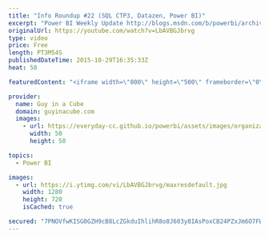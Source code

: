 ```yaml
---
title: "Info Roundup #22 (SQL CTP3, Datazen, Power BI)"
excerpt: "Power BI Weekly Update http://blogs.msdn.com/b/powerbi/archive/2015/10/28/power-bi-weekly-service-update-1027.aspx  New version of Personal Gateway is now live! http://blogs.msdn.com/b/powerbi/archive/2015/10/22/new-version-of-personal-gateway-is-now-live.aspx  Pin Reporting Services charts to Power"
originalUrl: https://youtube.com/watch?v=LbAVBGJbrvg
type: video
price: Free
length: PT3M54S
publishedDateTime: 2015-10-29T16:35:33Z
heat: 50

featuredContent: "<iframe width=\"800\" height=\"500\" frameborder=\"0\" src=\"https://www.youtube.com/embed/LbAVBGJbrvg\" allow=\"accelerometer; autoplay; encrypted-media; gyroscope; picture-in-picture\" allowfullscreen></iframe>"

provider:
  name: Guy in a Cube
  domain: guyinacube.com
  images:
    - url: https://everyday-cc.github.io/powerbi/assets/images/organizations/guyinacube.com-50x50.jpg
      width: 50
      height: 50

topics:
  - Power BI

images:
  - url: https://i.ytimg.com/vi/LbAVBGJbrvg/maxresdefault.jpg
    width: 1280
    height: 720
    isCached: true

secured: "7PNOVfwKISG0GZH9cB8LcZGkduIhlihR8o8J603y8IAsPoxCB24PZxJm6O7FWkb0qLdcX+ussvJML7aMjoe0bHz9EVJylvancM65lrLq08MvZ8ollkWFNb//7D2F/XReuIelYush15pSwrmr+ed4EnWCftb3uUZqoDBG+4XCpunLLBaUysiELSgVQi1PSsI58BH7oDuhGzfiSTdN+4DFNhzfQbi1zVBiMSuj16Pr2xyXrOQpuxzx+GuaOLDafHg7LbHP4ZrjlCzcBw2hmXwrNKBhriI78mtrkHPHzLPovbggM1t2kbUwTVkL5gjfhl+0ZvgwmoLVCP2f7SeY1b2RdO9RvNFVP50uPEEvsKkld1SrQZLZeKKIsNpjiMitEaoRo85xfMNpBRW9DD7XIpKyGQgX/gxZnD4JDitN81FGngo=;aw/oboO/lpzz61xdtq427g=="
---
```


